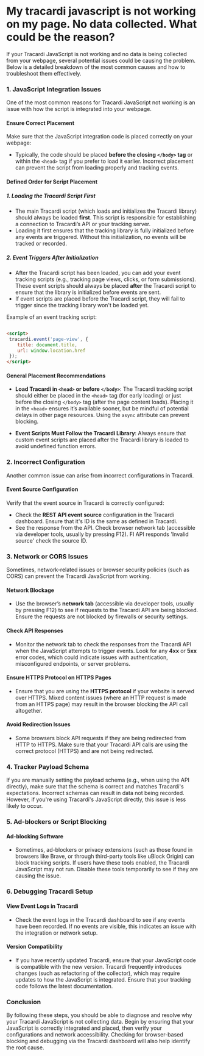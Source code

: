 # My tracardi javascript is not working on my page. No data collected. What could be the reason?

If your Tracardi JavaScript is not working and no data is being collected from your webpage, several potential issues
could be causing the problem. Below is a detailed breakdown of the most common causes and how to troubleshoot them
effectively.

### 1. **JavaScript Integration Issues**

One of the most common reasons for Tracardi JavaScript not working is an issue with how the script is integrated into
your webpage.

#### **Ensure Correct Placement**

Make sure that the JavaScript integration code is placed correctly on your webpage:

- Typically, the code should be placed **before the closing `</body>` tag** or within the `<head>` tag if you prefer to
  load it earlier. Incorrect placement can prevent the script from loading properly and tracking events.

#### **Defined Order for Script Placement**

##### 1. **Loading the Tracardi Script First**

- The main Tracardi script (which loads and initializes the Tracardi library) should always be loaded **first**. This
  script is responsible for establishing a connection to Tracardi’s API or your tracking server.
- Loading it first ensures that the tracking library is fully initialized before any events are triggered. Without this
  initialization, no events will be tracked or recorded.

##### 2. **Event Triggers After Initialization**

- After the Tracardi script has been loaded, you can add your event tracking scripts (e.g., tracking page views, clicks,
  or form submissions). These event scripts should always be placed **after** the Tracardi script to ensure that the
  library is initialized before events are sent.
- If event scripts are placed before the Tracardi script, they will fail to trigger since the tracking library won't be
  loaded yet.

Example of an event tracking script:

   ```html

<script>
    tracardi.event('page-view', {
       title: document.title,
       url: window.location.href
    });
</script>
   ```

#### **General Placement Recommendations**

- **Load Tracardi in `<head>` or before `</body>`**: The Tracardi tracking script should either be placed in
  the `<head>` tag (for early loading) or just before the closing `</body>` tag (after the page content loads). Placing
  it in the `<head>` ensures it’s available sooner, but be mindful of potential delays in other page resources. Using
  the `async` attribute can prevent blocking.

- **Event Scripts Must Follow the Tracardi Library**: Always ensure that custom event scripts are placed after the
  Tracardi library is loaded to avoid undefined function errors.

### 2. **Incorrect Configuration**

Another common issue can arise from incorrect configurations in Tracardi.

#### **Event Source Configuration**

Verify that the event source in Tracardi is correctly configured:

- Check the **REST API event source** configuration in the Tracardi dashboard. Ensure that it's ID is the same as
  defined in Tracardi.
- See the response from the API. Check browser network tab  (accessible via developer tools, usually by pressing F12).
  FI API responds 'Invalid source' check the source ID.

### 3. **Network or CORS Issues**

Sometimes, network-related issues or browser security policies (such as CORS) can prevent the Tracardi JavaScript from
working.

#### **Network Blockage**

- Use the browser’s **network tab** (accessible via developer tools, usually by pressing F12) to see if requests to the
  Tracardi API are being blocked. Ensure the requests are not blocked by firewalls or security settings.

#### **Check API Responses**

- Monitor the network tab to check the responses from the Tracardi API when the JavaScript attempts to trigger events.
  Look for any **4xx** or **5xx** error codes, which could indicate issues with authentication, misconfigured endpoints,
  or server problems.

#### **Ensure HTTPS Protocol on HTTPS Pages**

- Ensure that you are using the **HTTPS protocol** if your website is served over HTTPS. Mixed content issues (where an
  HTTP request is made from an HTTPS page) may result in the browser blocking the API call altogether.

#### **Avoid Redirection Issues**

- Some browsers block API requests if they are being redirected from HTTP to HTTPS. Make sure that your Tracardi API
  calls are using the correct protocol (HTTPS) and are not being redirected.

### 4. **Tracker Payload Schema**

If you are manually setting the payload schema (e.g., when using the API directly), make sure that the schema is correct
and matches Tracardi's expectations. Incorrect schemas can result in data not being recorded. However, if you're using
Tracardi's JavaScript directly, this issue is less likely to occur.

### 5. **Ad-blockers or Script Blocking**

#### **Ad-blocking Software**

- Sometimes, ad-blockers or privacy extensions (such as those found in browsers like Brave, or through third-party tools
  like uBlock Origin) can block tracking scripts. If users have these tools enabled, the Tracardi JavaScript may not
  run. Disable these tools temporarily to see if they are causing the issue.

### 6. **Debugging Tracardi Setup**

#### **View Event Logs in Tracardi**

- Check the event logs in the Tracardi dashboard to see if any events have been recorded. If no events are visible, this
  indicates an issue with the integration or network setup.

#### **Version Compatibility**

- If you have recently updated Tracardi, ensure that your JavaScript code is compatible with the new version. Tracardi
  frequently introduces changes (such as refactoring of the collector), which may require updates to how the JavaScript
  is integrated. Ensure that your tracking code follows the latest documentation.

### Conclusion

By following these steps, you should be able to diagnose and resolve why your Tracardi JavaScript is not collecting
data. Begin by ensuring that your JavaScript is correctly integrated and placed, then verify your configurations and
network accessibility. Checking for browser-based blocking and debugging via the Tracardi dashboard will also help
identify the root cause.